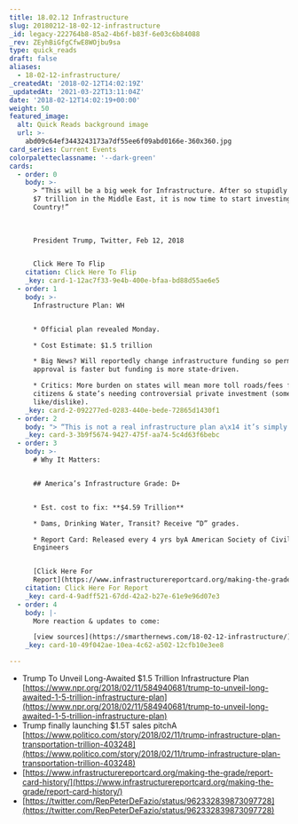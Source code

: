 ```yaml
---
title: 18.02.12 Infrastructure
slug: 20180212-18-02-12-infrastructure
_id: legacy-222764b8-85a2-4b6f-b83f-6e03c6b84088
_rev: ZEyhBiGfgCfwE8WOjbu9sa
type: quick_reads
draft: false
aliases:
  - 18-02-12-infrastructure/
_createdAt: '2018-02-12T14:02:19Z'
_updatedAt: '2021-03-22T13:11:04Z'
date: '2018-02-12T14:02:19+00:00'
weight: 50
featured_image:
  alt: Quick Reads background image
  url: >-
    abd09c64ef3443243173a7df55ee6f09abd0166e-360x360.jpg
card_series: Current Events
colorpaletteclassname: '--dark-green'
cards:
  - order: 0
    body: >-
      > “This will be a big week for Infrastructure. After so stupidly spending
      $7 trillion in the Middle East, it is now time to start investing in OUR
      Country!”  
        
        
        
      President Trump, Twitter, Feb 12, 2018


      Click Here To Flip
    citation: Click Here To Flip
    _key: card-1-12ac7f33-9e4b-400e-bfaa-bd88d55ae6e5
  - order: 1
    body: >-
      Infrastructure Plan: WH


      * Official plan revealed Monday.

      * Cost Estimate: $1.5 trillion

      * Big News? Will reportedly change infrastructure funding so permit
      approval is faster but funding is more state-driven.

      * Critics: More burden on states will mean more toll roads/fees for
      citizens & state’s needing controversial private investment (some
      like/dislike).
    _key: card-2-092277ed-0283-440e-bede-72865d1430f1
  - order: 2
    body: "> “This is not a real infrastructure plan a\x14 it’s simply another scam, an attempt by this administration to privatize critical government functions, and create windfalls for their buddies on Wall Street.”  \n  \n  \n  \nRep. Peter DeFazio (D-O) House Transportation Committee"
    _key: card-3-3b9f5674-9427-475f-aa74-5c4d63f6bebc
  - order: 3
    body: >-
      # Why It Matters:


      ## America’s Infrastructure Grade: D+


      * Est. cost to fix: **$4.59 Trillion**

      * Dams, Drinking Water, Transit? Receive “D” grades.

      * Report Card: Released every 4 yrs byA American Society of Civil
      Engineers


      [Click Here For
      Report](https://www.infrastructurereportcard.org/making-the-grade/report-card-history/)
    citation: Click Here For Report
    _key: card-4-9adff521-67dd-42a2-b27e-61e9e96d07e3
  - order: 4
    body: |-
      More reaction & updates to come:

      [view sources](https://smarthernews.com/18-02-12-infrastructure/)
    _key: card-10-49f042ae-10ea-4c62-a502-12cfb10e3ee8

---
```

* Trump To Unveil Long-Awaited $1.5 Trillion Infrastructure Plan [https://www.npr.org/2018/02/11/584940681/trump-to-unveil-long-awaited-1-5-trillion-infrastructure-plan](https://www.npr.org/2018/02/11/584940681/trump-to-unveil-long-awaited-1-5-trillion-infrastructure-plan)
* Trump finally launching $1.5T sales pitchA [https://www.politico.com/story/2018/02/11/trump-infrastructure-plan-transportation-trillion-403248](https://www.politico.com/story/2018/02/11/trump-infrastructure-plan-transportation-trillion-403248)
* [https://www.infrastructurereportcard.org/making-the-grade/report-card-history/](https://www.infrastructurereportcard.org/making-the-grade/report-card-history/)
* [https://twitter.com/RepPeterDeFazio/status/962332839873097728](https://twitter.com/RepPeterDeFazio/status/962332839873097728)
